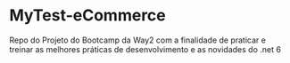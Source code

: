 # MyTest-eCommerce
Repo do Projeto do Bootcamp da Way2 com a finalidade de praticar e treinar as melhores práticas de desenvolvimento e as novidades do .net 6
